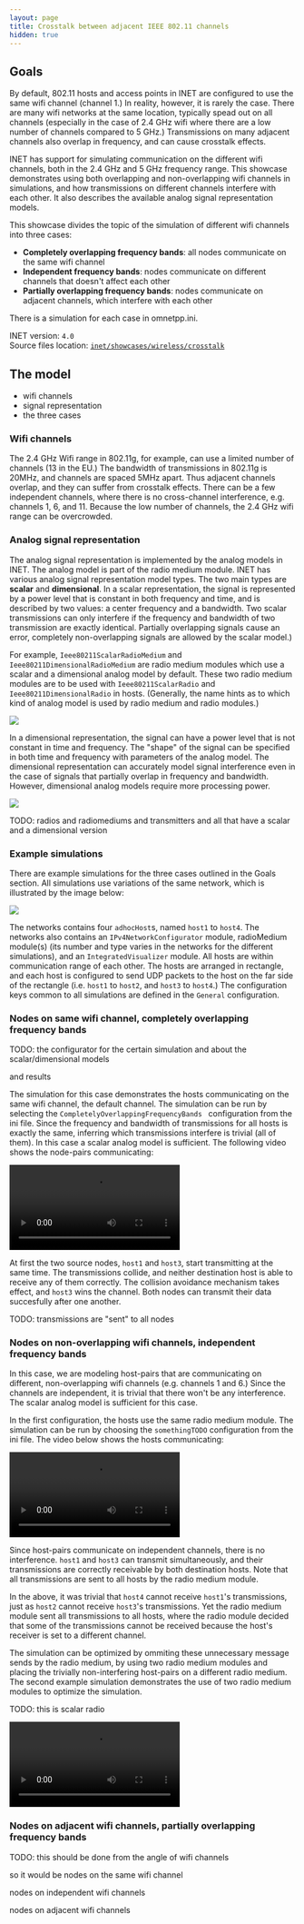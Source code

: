 ```yaml
---
layout: page
title: Crosstalk between adjacent IEEE 802.11 channels
hidden: true
---
```


## Goals

By default, 802.11 hosts and access points in INET are configured to use the same wifi channel (channel 1.) In reality, however, it is rarely the case. There are many wifi networks at the same location, typically spead out on all channels (especially in the case of 2.4 GHz wifi where there are a low number of channels compared to 5 GHz.) Transmissions on many adjacent channels also overlap in frequency, and can cause crosstalk effects.

INET has support for simulating communication on the different wifi channels, both in the 2.4 GHz and 5 GHz frequency range. This showcase demonstrates using both overlapping and non-overlapping wifi channels in simulations, and how transmissions on different channels interfere with each other. It also describes the available analog signal representation models.

This showcase divides the topic of the simulation of different wifi channels into three cases:

- **Completely overlapping frequency bands**: all nodes communicate on the same wifi channel
- **Independent frequency bands**: nodes communicate on different channels that doesn't affect each other
- **Partially overlapping frequency bands**: nodes communicate on adjacent channels, which interfere with each other

There is a simulation for each case in omnetpp.ini.

INET version: `4.0`<br>
Source files location: <a href="https://github.com/inet-framework/inet-showcases/tree/master/wireless/crosstalk" target="_blank">`inet/showcases/wireless/crosstalk`</a>

## The model

- wifi channels
- signal representation
- the three cases

### Wifi channels

<!--
draft:

2.4 ghz wifi has 11 channels, some bandwidth data, and every 4th channel is independent in
frequency, the others overlap. The same thing looks like how in 5 GHz.

2.4GHz: 22MHz channel bandwidth, 3 non-overlapping channels in US (1,6,11, only 12 channels available), 4 non-overlapping channels in EU (1,5,9,13, 13 channels available, and there is a slight side-lobe overlap.)

5GHz: 20MHz or 40MHz channel bandwidth, many non-overlapping channels.
-->

The 2.4 GHz Wifi range in 802.11g, for example, can use a limited number of channels (13 in the EU.) The bandwidth of transmissions in 802.11g is 20MHz, and channels are spaced 5MHz apart. Thus adjacent channels overlap, and they can suffer from crosstalk effects. There can be a few independent channels, where there is no cross-channel interference, e.g. channels 1, 6, and 11.
Because the low number of channels, the 2.4 GHz wifi range can be overcrowded.





### Analog signal representation

<!--
There are two analog signal representation models in INET. when using scalar, the frequency
bands either completely overlap, or not at all. The dimensional is more detailed, and it can
simulate partially overlapping channels.
-->

The analog signal representation is implemented by the analog models in INET.
The analog model is part of the radio medium module.
INET has various analog signal representation model types. The two main types are **scalar** and **dimensional**. In a scalar representation, the signal is represented by a power level that is constant in both frequency and time, and is described by two values: a center frequency and a bandwidth. Two scalar transmissions can only interfere if the frequency and bandwidth of two transmission are exactly identical. Partially overlapping signals cause an error, completely non-overlapping signals are allowed by the scalar model.)

For example, `Ieee80211ScalarRadioMedium` and `Ieee80211DimensionalRadioMedium` are radio medium modules which use a scalar and a dimensional analog model by default. These two radio medium modules are to be used with `Ieee80211ScalarRadio` and `Ieee80211DimensionalRadio` in hosts.
(Generally, the name hints as to which kind of analog model is used by radio medium and radio modules.) <!--In most 802.11 simulation, scalar representation is adequate. TODO: is this needed?-->

<img class="screen" src="scalar.png">

In a dimensional representation, the signal can have a power level that is not constant in time and frequency. The "shape" of the signal can be specified in both time and frequency with parameters of the analog model. The dimensional representation can accurately model signal interference even in the case of signals that partially overlap in frequency and bandwidth. However, dimensional analog models require more processing power.

<img class="screen" src="dimensional.png">

TODO: radios and radiomediums and transmitters and all that have a scalar and a dimensional version

### Example simulations

There are example simulations for the three cases outlined in the Goals section. All simulations use variations of the same network, which is illustrated by the image below:

<img class="screen" src="basenetwork.png">

The networks contains four `adhocHost`s, named `host1` to `host4`. The networks also contains an `IPv4NetworkConfigurator` module, radioMedium module(s) (its number and type varies in the networks for the different simulations), and an `IntegratedVisualizer` module. All hosts are within communication range of each other. The hosts are arranged in rectangle, and each host is configured to send UDP packets to the host on the far side of the rectangle (i.e. `host1` to `host2`, and `host3` to `host4`.) The configuration keys common to all simulations are defined in the `General` configuration.

### Nodes on same wifi channel, completely overlapping frequency bands

TODO: the configurator for the certain simulation and about the scalar/dimensional models

and results

The simulation for this case demonstrates the hosts communicating on the same wifi channel, the default channel. The simulation can be run by selecting the `CompletelyOverlappingFrequencyBands ` configuration from the ini file. Since the frequency and bandwidth of transmissions for all hosts is exactly the same, inferring which transmissions interfere is trivial (all of them). In this case a scalar analog model is sufficient. The following video shows the node-pairs communicating:

<video autoplay loop controls src="overlapping1.mp4" onclick="this.paused ? this.play() : this.pause();"></video>
<!--internal video recording, animation speed none, playback speed 0.59, zoom 1.69, display message name and message class off, run until #141-->

At first the two source nodes, `host1` and `host3`, start transmitting at the same time. The transmissions collide, and neither destination host is able to receive any of them correctly.
The collision avoidance mechanism takes effect, and `host3` wins the channel. Both nodes can transmit their data succesfully after one another.

TODO: transmissions are "sent" to all nodes

### Nodes on non-overlapping wifi channels, independent frequency bands

In this case, we are modeling host-pairs that are communicating on different, non-overlapping wifi channels (e.g. channels 1 and 6.)
Since the channels are independent, it is trivial that there won't be any interference.
The scalar analog model is sufficient for this case.

<!--
This case is demonstrated by two example simulations. In the first one, the hosts are using one scalar radio medium, and in the second one each pair of hosts is on a different radio medium.
-->

In the first configuration, the hosts use the same radio medium module. The simulation can be run by choosing the `somethingTODO` configuration from the ini file. The video below shows the hosts communicating:

<video autoplay loop controls src="independent2.mp4" onclick="this.paused ? this.play() : this.pause();"></video>
<!--internal video recoding, animation speed none, playback speed 0.59, zoom 1.69, display message name and message class off, run until #159-->

Since host-pairs communicate on independent channels, there is no interference. `host1` and `host3` can transmit simultaneously, and their transmissions are correctly receivable by both destination hosts. Note that all transmissions are sent to all hosts by the radio medium module.

In the above, it was trivial that `host4` cannot receive `host1`'s transmissions, just as `host2` cannot receive `host3`'s transmissions. Yet the radio medium module sent all transmissions to all hosts, where the radio module decided that some of the transmissions cannot be received because the host's receiver is set to a different channel.

The simulation can be optimized by ommiting these unnecessary message sends by the radio medium, by using two radio medium modules and placing the trivially non-interfering host-pairs on a different radio medium. The second example simulation demonstrates the use of two radio medium modules to optimize the simulation.

TODO: this is scalar radio

<video autoplay loop controls src="independent_2radiomediums1.mp4" onclick="this.paused ? this.play() : this.pause();"></video>
<!--internal video recording, animation speed none, playback speed 0.59, zoom 1.69, display message name and message class off, run until #129-->

### Nodes on adjacent wifi channels, partially overlapping frequency bands

TODO: this should be done from the angle of wifi channels

so it would be nodes on the same wifi channel

nodes on independent wifi channels

nodes on adjacent wifi channels

